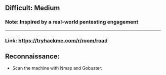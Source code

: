 ## Difficult: Medium 
### Note: Inspired by a real-world pentesting engagement
-------------------------------------------------------
### Link: https://tryhackme.com/r/room/road


## Reconnaissance:

+ Scan the machine with Nmap and Gobuster:

```bash

```